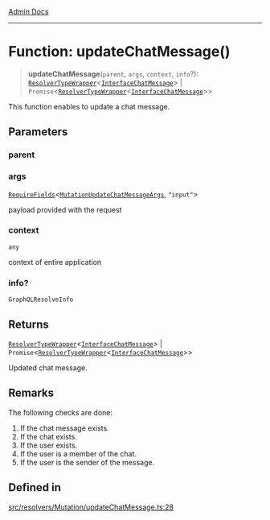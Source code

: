 [Admin Docs](/)

***

# Function: updateChatMessage()

> **updateChatMessage**(`parent`, `args`, `context`, `info`?): [`ResolverTypeWrapper`](../../../../types/generatedGraphQLTypes/type-aliases/ResolverTypeWrapper.md)\<[`InterfaceChatMessage`](../../../../models/ChatMessage/interfaces/InterfaceChatMessage.md)\> \| `Promise`\<[`ResolverTypeWrapper`](../../../../types/generatedGraphQLTypes/type-aliases/ResolverTypeWrapper.md)\<[`InterfaceChatMessage`](../../../../models/ChatMessage/interfaces/InterfaceChatMessage.md)\>\>

This function enables to update a chat message.

## Parameters

### parent

### args

[`RequireFields`](../../../../types/generatedGraphQLTypes/type-aliases/RequireFields.md)\<[`MutationUpdateChatMessageArgs`](../../../../types/generatedGraphQLTypes/type-aliases/MutationUpdateChatMessageArgs.md), `"input"`\>

payload provided with the request

### context

`any`

context of entire application

### info?

`GraphQLResolveInfo`

## Returns

[`ResolverTypeWrapper`](../../../../types/generatedGraphQLTypes/type-aliases/ResolverTypeWrapper.md)\<[`InterfaceChatMessage`](../../../../models/ChatMessage/interfaces/InterfaceChatMessage.md)\> \| `Promise`\<[`ResolverTypeWrapper`](../../../../types/generatedGraphQLTypes/type-aliases/ResolverTypeWrapper.md)\<[`InterfaceChatMessage`](../../../../models/ChatMessage/interfaces/InterfaceChatMessage.md)\>\>

Updated chat message.

## Remarks

The following checks are done:
1. If the chat message exists.
2. If the chat exists.
3. If the user exists.
4. If the user is a member of the chat.
5. If the user is the sender of the message.

## Defined in

[src/resolvers/Mutation/updateChatMessage.ts:28](https://github.com/Suyash878/talawa-api/blob/cfd688207611ba245c99edd8dbaccb2cdbf6a043/src/resolvers/Mutation/updateChatMessage.ts#L28)
